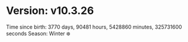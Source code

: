# Version: v10.3.26
Time since birth: 3770 days, 90481 hours, 5428860 minutes, 325731600 seconds
Season: Winter ❄️
